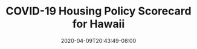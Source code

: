 ---
title: "COVID-19 Housing Policy Scorecard for Hawaii"
date: 2020-04-09T20:43:49-08:00
layout: single
type: covid-policy-rankings
state_abbrev: hi # use state abbreviation.
state_title: Hawaii
photoCredit:
hasSubnav: true
socialDescription: COVID-19 Housing Policy Scorecard for Hawaii
description: See how Hawaii ranks in our nationwide scorecard of housing policies in response to COVID-19.
url: /covid-policy-scorecard/hi
aliases:
    - /covid-policy-scorecard/hi
    - /covid-policy-scorecard/hawaii
    - /es/covid-policy-scorecard/hi
    - /es/covid-policy-scorecard/hawaii
---
